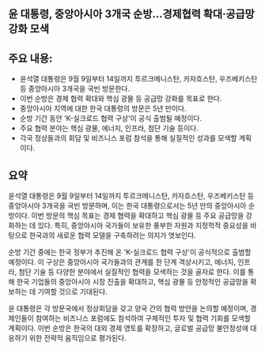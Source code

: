 ## 윤 대통령, 중앙아시아 3개국 순방…경제협력 확대·공급망 강화 모색

## 주요 내용:
*   윤석열 대통령은 9월 9일부터 14일까지 투르크메니스탄, 카자흐스탄, 우즈베키스탄 등 중앙아시아 3개국을 국빈 방문한다.
*   이번 순방은 경제 협력 확대와 핵심 광물 등 공급망 강화를 목표로 한다.
*   중앙아시아 지역에 대한 한국 대통령의 방문은 5년 만이다.
*   순방 기간 동안 'K-실크로드 협력 구상'이 공식 출범될 예정이다.
*   주요 협력 분야는 핵심 광물, 에너지, 인프라, 첨단 기술 등이다.
*   각국 정상들과의 회담 및 비즈니스 포럼 참석을 통해 실질적인 성과를 모색할 계획이다.

## 요약
윤석열 대통령은 9월 9일부터 14일까지 투르크메니스탄, 카자흐스탄, 우즈베키스탄 등 중앙아시아 3개국을 국빈 방문하며, 이는 한국 대통령으로서는 5년 만의 중앙아시아 순방이다. 이번 방문의 핵심 목표는 경제 협력을 확대하고 핵심 광물 등 주요 공급망을 강화하는 데 있다. 특히, 중앙아시아 국가들이 보유한 풍부한 자원과 지정학적 중요성을 바탕으로 한국과의 새로운 협력 모델을 구축하려는 의지가 엿보인다.

순방 기간 중에는 한국 정부가 추진해 온 'K-실크로드 협력 구상'이 공식적으로 출범할 예정이다. 이 구상은 중앙아시아 국가들과의 관계를 한 단계 격상시키고, 에너지, 인프라, 첨단 기술 등 다양한 분야에서 실질적인 협력을 모색하는 것을 골자로 한다. 이를 통해 한국 기업들의 중앙아시아 시장 진출을 확대하고, 핵심 광물 등 안정적인 공급망을 확보하는 데 기여할 것으로 기대된다.

윤 대통령은 각 방문국에서 정상회담을 갖고 양국 간의 협력 방안을 논의할 예정이며, 경제인들이 참여하는 비즈니스 포럼에도 참석하여 구체적인 투자 및 협력 기회를 모색할 계획이다. 이번 순방은 한국의 대외 경제 영토를 확장하고, 글로벌 공급망 불안정성에 대응하기 위한 전략적 움직임으로 평가된다.